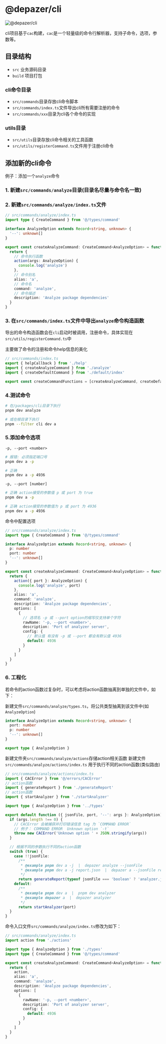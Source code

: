 # @depazer/cli

<img src="./contributing/cli.webp" alt="@depazer/cli" class="depazer-img" style="border:none;box-shadow:none" />

cli项目基于`cac`构建，`cac`是一个轻量级的命令行解析器，支持子命令，选项，参数等。

## 目录结构

- `src` 业务源码目录
- `build` 项目打包

### cli命令目录

- `src/commands`目录存放cli命令脚本
- `src/commands/index.ts`文件导出cli所有需要注册的命令
- `src/commands/xxx`目录为cli各个命令的实现

### utils目录

- `src/utils`目录存放cli命令相关的工具函数
- `src/utils/registerCommand.ts`文件用于注册cli命令

## 添加新的cli命令

例子：添加一个`analyze`命令

### 1. 新建`src/commands/analyze`目录(目录名尽量与命令名一致)

### 2. 新建`src/commands/analyze/index.ts`文件

```ts
// src/commands/analyze/index.ts
import type { CreateCommand } from '@/types/command'

interface AnalyzeOption extends Record<string, unknown> {
  '--': unknown[]
}

export const createAnalyzeCommand: CreateCommand<AnalyzeOption> = function () {
  return {
    // 命令执行函数
    action(args: AnalyzeOption) {
      console.log('analyze')
    },
    // 命令别名
    alias: 'a',
    // 命令名
    command: 'analyze',
    // 命令描述
    description: 'Analyze package dependencies'
  }
}
```

### 3. 在`src/commands/index.ts`文件中导出`analyze`命令构造函数

导出的命令构造函数会在`cli`启动时被调用，注册命令，具体实现在`src/utils/registerCommand.ts`中

主要做了命令的注册和命令help信息的美化

```ts
// src/commands/index.ts
export { helpCallback } from './help'
import { createAnalyzeCommand } from './analyze'
import { createDefaultCommand } from './default/index'

export const createCommandFunctions = [createAnalyzeCommand, createDefaultCommand]
```

### 4.测试命令

```bash
# 在/packages/cli目录下执行
pnpm dev analyze

# 或在根目录下执行
pnpm --filter cli dev a
```

### 5.添加命令选项

`-p, --port <number>`

```bash
# 报错: 必须指定端口号
pnpm dev a -p

# 正确
pnpm dev a -p 4936
```

`-p, --port [number]`

```bash
# 正确 action接受的参数值 p 或 port 为 true
pnpm dev a -p

# 正确 action接受的参数值为 p 或 port 为 4936
pnpm dev a -p 4936
```

命令中配置选项

```ts
// src/commands/analyze/index.ts
import type { CreateCommand } from '@/types/command'

interface AnalyzeOption extends Record<string, unknown> {
  p: number
  port: number
  '--': unknown[]
}

export const createAnalyzeCommand: CreateCommand<AnalyzeOption> = function () {
  return {
    action({ port }: AnalyzeOption) {
      console.log('analyze', port)
    },
    alias: 'a',
    command: 'analyze',
    description: 'Analyze package dependencies',
    options: [
      {
        // 选项名 -p 或 --port option的缩写仅支持单个字符
        rawName: '-p, --port <number>',
        description: 'Port of analyzer server',
        config: {
          // 默认值 有没有 -p 或 --port 都会有默认值 4936
          default: 4936
        }
      }
    ]
  }
}
```

### 6. 工程化

若命令的action函数过复杂时，可以考虑将action函数抽离到单独的文件中，如下：

新建文件`src/commands/analyze/types.ts`，将公共类型抽离到该文件中(如`AnalyzeOption`)

```ts
interface AnalyzeOption extends Record<string, unknown> {
  port: number
  p: number
  '--': unknown[]
}

export type { AnalyzeOption }
```

新建文件夹`src/commands/analyze/actions`存储action相关函数
新建文件`src/commands/analyze/actions/index.ts` 用于执行不同的action函数(类似路由)

```ts
// src/commands/analyze/actions/index.ts
import { CACError } from '@/errors/CACError'
// action函数
import { generateReport } from './generateReport'
// action函数
import { startAnalyzer } from './startAnalyzer'

import type { AnalyzeOption } from '../types'

export default function ({ jsonFile, port, '--': args }: AnalyzeOption) {
  if (args.length !== 0) {
    // CACError 会被捕获并打印错误信息 tag 为 `COMMAND ERROR`
    // 例子： COMMAND ERROR  Unknown option `-t`
    throw new CACError('Unknown option ' + JSON.stringify(args))
  }

  // 根据不同的参数执行不同的action函数
  switch (true) {
    case !!jsonFile:
      /**
       * @example pnpm dev a -j  |  depazer analyze --jsonFile
       * @example pnpm dev a -j report.json  |  depazer a --jsonFile report.json
       */
      return generateReport(typeof jsonFile === 'boolean' ? 'analyzer.json' : jsonFile)
    default:
      /**
       * @example pnpm dev a  |  pnpm dev analyzer
       * @example depazer a  |  depazer analyzer
       */
      return startAnalyzer(port)
  }
}
```

命令入口文件`src/commands/analyze/index.ts`修改为如下：

```ts
// src/commands/analyze/index.ts
import action from './actions'

import type { AnalyzeOption } from './types'
import type { CreateCommand } from '@/types/command'

export const createAnalyzeCommand: CreateCommand<AnalyzeOption> = function () {
  return {
    action,
    alias: 'a',
    command: 'analyze',
    description: 'Analyze package dependencies',
    options: [
      {
        rawName: '-p, --port <number>',
        description: 'Port of analyzer server',
        config: {
          default: 4936
        }
      }
    ]
  }
}
```
